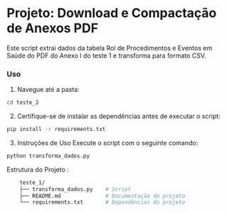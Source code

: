 # Projeto: Download e Compactação de Anexos PDF

Este script extrai dados da  tabela Rol de Procedimentos e Eventos em Saúde do PDF do Anexo I do teste 1 e transforma para formato CSV.

### Uso

1. Navegue até a pasta:

```bash
cd teste_2
```

2. Certifique-se de instalar as dependências antes de executar o script:

```bash
pip install -r requirements.txt
```
3. Instruções de Uso
    Execute o script com o seguinte comando:

```bash
python transforma_dados.py
```

Estrutura do Projeto :

```bash
    teste_1/
    ├── transforma_dados.py    # Script
    ├── README.md              # Documentação do projeto
    └── requirements.txt       # Dependências do projeto
```